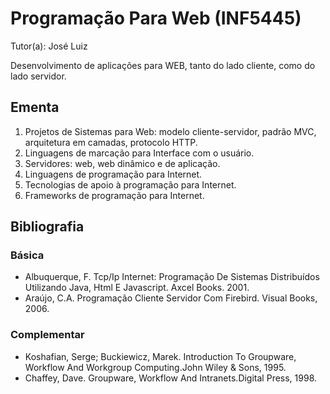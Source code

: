 # Programação Para Web (INF5445)

Tutor(a): José Luiz

Desenvolvimento de aplicações para WEB, tanto do lado cliente, como do lado servidor.

## Ementa

1. Projetos de Sistemas para Web: modelo cliente-servidor, padrão MVC, arquitetura em camadas, protocolo HTTP.
2. Linguagens de marcação para Interface com o usuário.
3. Servidores: web, web dinâmico e de aplicação.
4. Linguagens de programação para Internet.
5. Tecnologias de apoio à programação para Internet.
6. Frameworks de programação para Internet.

## Bibliografia

### Básica

- Albuquerque, F. Tcp/Ip Internet: Programação De Sistemas Distribuídos Utilizando Java, Html E Javascript. Axcel Books. 2001.
- Araújo, C.A. Programação Cliente Servidor Com Firebird. Visual Books, 2006.

### Complementar

- Koshafian, Serge; Buckiewicz, Marek. Introduction To Groupware, Workflow And Workgroup Computing.John Wiley & Sons, 1995.
- Chaffey, Dave. Groupware, Workflow And Intranets.Digital Press, 1998.
